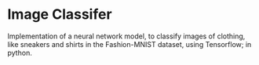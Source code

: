 # Image Classifer
 Implementation of a neural network model, to classify images of clothing, like sneakers and shirts in the Fashion-MNIST dataset, using Tensorflow; in python.

